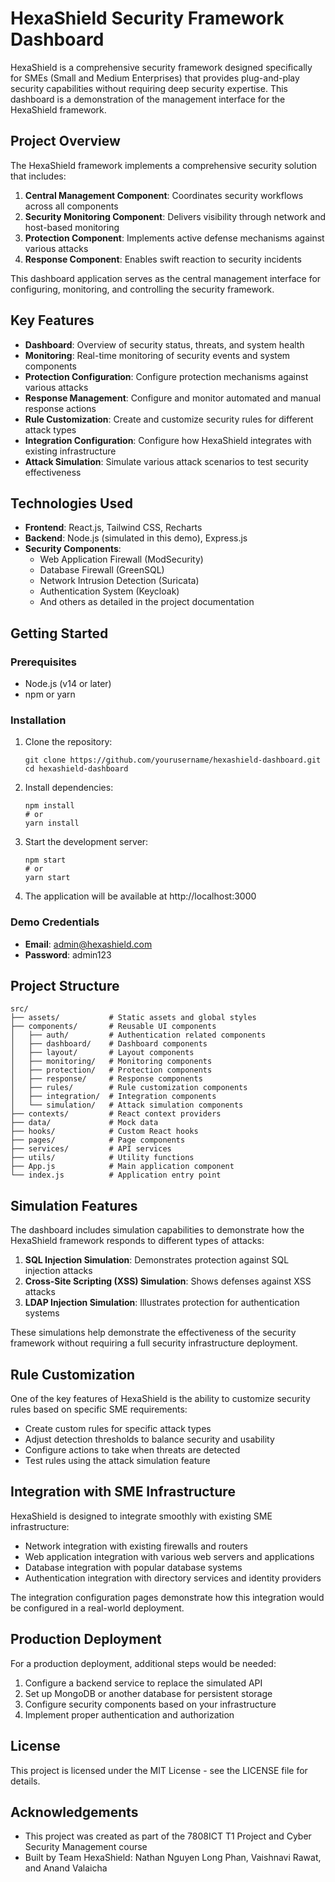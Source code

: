 # HexaShield Security Framework Dashboard

HexaShield is a comprehensive security framework designed specifically for SMEs (Small and Medium Enterprises) that provides plug-and-play security capabilities without requiring deep security expertise. This dashboard is a demonstration of the management interface for the HexaShield framework.

## Project Overview

The HexaShield framework implements a comprehensive security solution that includes:

1. **Central Management Component**: Coordinates security workflows across all components
2. **Security Monitoring Component**: Delivers visibility through network and host-based monitoring
3. **Protection Component**: Implements active defense mechanisms against various attacks
4. **Response Component**: Enables swift reaction to security incidents

This dashboard application serves as the central management interface for configuring, monitoring, and controlling the security framework.

## Key Features

- **Dashboard**: Overview of security status, threats, and system health
- **Monitoring**: Real-time monitoring of security events and system components
- **Protection Configuration**: Configure protection mechanisms against various attacks
- **Response Management**: Configure and monitor automated and manual response actions
- **Rule Customization**: Create and customize security rules for different attack types
- **Integration Configuration**: Configure how HexaShield integrates with existing infrastructure
- **Attack Simulation**: Simulate various attack scenarios to test security effectiveness

## Technologies Used

- **Frontend**: React.js, Tailwind CSS, Recharts
- **Backend**: Node.js (simulated in this demo), Express.js 
- **Security Components**:
  - Web Application Firewall (ModSecurity)
  - Database Firewall (GreenSQL)
  - Network Intrusion Detection (Suricata)
  - Authentication System (Keycloak)
  - And others as detailed in the project documentation

## Getting Started

### Prerequisites

- Node.js (v14 or later)
- npm or yarn

### Installation

1. Clone the repository:
   ```
   git clone https://github.com/yourusername/hexashield-dashboard.git
   cd hexashield-dashboard
   ```

2. Install dependencies:
   ```
   npm install
   # or
   yarn install
   ```

3. Start the development server:
   ```
   npm start
   # or
   yarn start
   ```

4. The application will be available at http://localhost:3000

### Demo Credentials

- **Email**: admin@hexashield.com
- **Password**: admin123

## Project Structure

```
src/
├── assets/           # Static assets and global styles
├── components/       # Reusable UI components
│   ├── auth/         # Authentication related components
│   ├── dashboard/    # Dashboard components
│   ├── layout/       # Layout components
│   ├── monitoring/   # Monitoring components
│   ├── protection/   # Protection components
│   ├── response/     # Response components
│   ├── rules/        # Rule customization components
│   ├── integration/  # Integration components
│   └── simulation/   # Attack simulation components
├── contexts/         # React context providers
├── data/             # Mock data
├── hooks/            # Custom React hooks
├── pages/            # Page components
├── services/         # API services
├── utils/            # Utility functions
├── App.js            # Main application component
└── index.js          # Application entry point
```

## Simulation Features

The dashboard includes simulation capabilities to demonstrate how the HexaShield framework responds to different types of attacks:

1. **SQL Injection Simulation**: Demonstrates protection against SQL injection attacks
2. **Cross-Site Scripting (XSS) Simulation**: Shows defenses against XSS attacks
3. **LDAP Injection Simulation**: Illustrates protection for authentication systems

These simulations help demonstrate the effectiveness of the security framework without requiring a full security infrastructure deployment.

## Rule Customization

One of the key features of HexaShield is the ability to customize security rules based on specific SME requirements:

- Create custom rules for specific attack types
- Adjust detection thresholds to balance security and usability
- Configure actions to take when threats are detected
- Test rules using the attack simulation feature

## Integration with SME Infrastructure

HexaShield is designed to integrate smoothly with existing SME infrastructure:

- Network integration with existing firewalls and routers
- Web application integration with various web servers and applications
- Database integration with popular database systems
- Authentication integration with directory services and identity providers

The integration configuration pages demonstrate how this integration would be configured in a real-world deployment.

## Production Deployment

For a production deployment, additional steps would be needed:

1. Configure a backend service to replace the simulated API
2. Set up MongoDB or another database for persistent storage
3. Configure security components based on your infrastructure
4. Implement proper authentication and authorization

## License

This project is licensed under the MIT License - see the LICENSE file for details.

## Acknowledgements

- This project was created as part of the 7808ICT T1 Project and Cyber Security Management course
- Built by Team HexaShield: Nathan Nguyen Long Phan, Vaishnavi Rawat, and Anand Valaicha